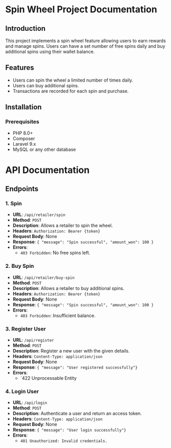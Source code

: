 
# Spin Wheel Project Documentation

## Introduction
This project implements a spin wheel feature allowing users to earn rewards and manage spins. Users can have a set number of free spins daily and buy additional spins using their wallet balance.

## Features
- Users can spin the wheel a limited number of times daily.
- Users can buy additional spins.
- Transactions are recorded for each spin and purchase.

## Installation

### Prerequisites
- PHP 8.0+
- Composer
- Laravel 9.x
- MySQL or any other database



# API Documentation

## Endpoints

### 1. Spin
- **URL**: `/api/retailer/spin`
- **Method**: `POST`
- **Description**: Allows a retailer to spin the wheel.
- **Headers**: `Authorization: Bearer {token}`
- **Request Body**: None
- **Response**: `{ "message": "Spin successful", "amount_won": 100 }`
- **Errors**:
  - `403 Forbidden`: No free spins left.

### 2. Buy Spin
- **URL**: `/api/retailer/buy-spin`
- **Method**: `POST`
- **Description**: Allows a retailer to buy additional spins.
- **Headers**: `Authorization: Bearer {token}`
- **Request Body**: None
- **Response**: `{ "message": "Spin successful", "amount_won": 100 }`
- **Errors**:
  - `403 Forbidden`: Insufficient balance.

### 3. Register User
- **URL**: `/api/register`
- **Method**: `POST`
- **Description**:  Register a new user with the given details.
- **Headers**: `Content-Type: application/json`
- **Request Body**: None
- **Response**: `{ "message": "User registered successfully"}`
- **Errors**:
  - `422 Unprocessable Entity

### 4. Login User
- **URL**: `/api/login`
- **Method**: `POST`
- **Description**:   Authenticate a user and return an access token.
- **Headers**: `Content-Type: application/json`
- **Request Body**: None
- **Response**: `{ "message": "User login successfully"}`
- **Errors**:
  - `401 Unauthorized: Invalid credentials.`


